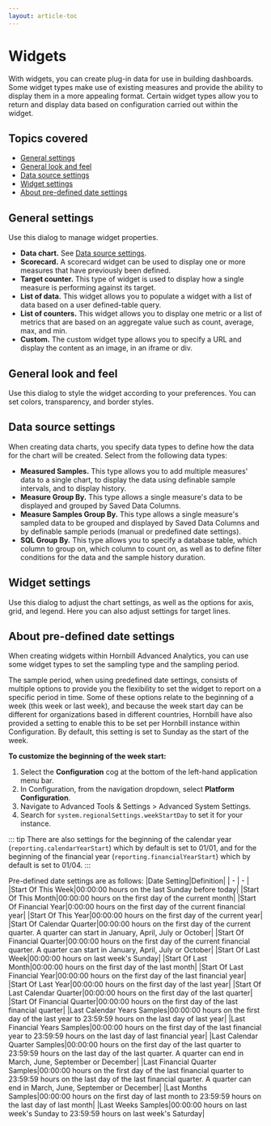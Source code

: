 ```yaml
---
layout: article-toc
---
```

# Widgets
With widgets, you can create plug-in data for use in building dashboards. Some widget types make use of existing measures and provide the ability to display them in a more appealing format. Certain widget types allow you to return and display data based on configuration carried out within the widget.

## Topics covered
* [General settings](/advanced-analytics/widgets#general-settings)
* [General look and feel](/advanced-analytics/widgets#general-look-and-feel)
* [Data source settings](/advanced-analytics/widgets#data-source-settings)
* [Widget settings](/advanced-analytics/widgets#widget-settings)
* [About pre-defined date settings](/advanced-analytics/widgets#about-pre-defined-date-settings)


## General settings
Use this dialog to manage widget properties.
* **Data chart.** See [Data source settings](/advanced-analytics/widgets#data-source-settings).
* **Scorecard.** A scorecard widget can be used to display one or more measures that have previously been defined.
* **Target counter.** This type of widget is used to display how a single measure is performing against its target.
* **List of data.** This widget allows you to populate a widget with a list of data based on a user defined-table query.
* **List of counters.** This widget allows you to display one metric or a list of metrics that are based on an aggregate value such as count, average, max, and min.
* **Custom.** The custom widget type allows you to specify a URL and display the content as an image, in an iframe or div.

## General look and feel
Use this dialog to style the widget according to your preferences. You can set colors, transparency, and border styles. 

## Data source settings
When creating data charts, you specify data types to define how the data for the chart will be created. Select from the following data types:
* **Measured Samples.** This type allows you to add multiple measures' data to a single chart, to display the data using definable sample intervals, and to display history.
* **Measure Group By.** This type allows a single measure's data to be displayed and grouped by Saved Data Columns.
* **Measure Samples Group By.** This type allows a single measure's sampled data to be grouped and displayed by Saved Data Columns and by definable sample periods (manual or predefined date settings).
* **SQL Group By.** This type allows you to specify a database table, which column to group on, which column to count on, as well as to define filter conditions for the data and the sample history duration.

## Widget settings
Use this dialog to adjust the chart settings, as well as the options for axis, grid, and legend. Here you can also adjust settings for target lines.

## About pre-defined date settings
When creating widgets within Hornbill Advanced Analytics, you can use some widget types to set the sampling type and the sampling period.

The sample period, when using predefined date settings, consists of multiple options to provide you the flexibility to set the widget to report on a specific period in time. Some of these options relate to the beginning of a week (this week or last week), and because the week start day can be different for organizations based in different countries, Hornbill have also provided a setting to enable this to be set per Hornbill instance within Configuration. By default, this setting is set to Sunday as the start of the week. 

**To customize the beginning of the week start:**
1. Select the **Configuration** cog at the bottom of the left-hand application menu bar.
1. In Configuration, from the navigation dropdown, select **Platform Configuration**.
1. Navigate to Advanced Tools & Settings > Advanced System Settings.
1. Search for `system.regionalSettings.weekStartDay` to set it for your instance.

::: tip
There are also settings for the beginning of the calendar year (`reporting.calendarYearStart`)  which by default is set to 01/01, and for the beginning of the financial year (`reporting.financialYearStart`) which by default is set to 01/04.
:::

Pre-defined date settings are as follows:
|Date Setting|Definition|
| - | - |
|Start Of This Week|00:00:00 hours on the last Sunday before today|
|Start Of This Month|00:00:00 hours on the first day of the current month|
|Start Of Financial Year|0:00:00 hours on the first day of the current financial year|
|Start Of This Year|00:00:00 hours on the first day of the current year|
|Start Of Calendar Quarter|00:00:00 hours on the first day of the current quarter. A quarter can start in January, April, July or October|
|Start Of Financial Quarter|00:00:00 hours on the first day of the current financial quarter. A quarter can start in January, April, July or October|
|Start Of Last Week|00:00:00 hours on last week's Sunday|
|Start Of Last Month|00:00:00 hours on the first day of the last month|
|Start Of Last Financial Year|00:00:00 hours on the first day of the last financial year|
|Start Of Last Year|00:00:00 hours on the first day of the last year|
|Start Of Last Calendar Quarter|00:00:00 hours on the first day of the last quarter|
|Start Of Financial Quarter|00:00:00 hours on the first day of the last financial quarter|
|Last Calendar Years Samples|00:00:00 hours on the first day of the last year to 23:59:59 hours on the last day of last year|
|Last Financial Years Samples|00:00:00 hours on the first day of the last financial year to 23:59:59 hours on the last day of last financial year|
|Last Calendar Quarter Samples|00:00:00 hours on the first day of the last quarter to 23:59:59 hours on the last day of the last quarter. A quarter can end in March, June, September or December|
|Last Financial Quarter Samples|00:00:00 hours on the first day of the last financial quarter to 23:59:59 hours on the last day of the last financial quarter. A quarter can end in March, June, September or December|
|Last Months Samples|00:00:00 hours on the first day of last month to 23:59:59 hours on the last day of last month|
|Last Weeks Samples|00:00:00 hours on last week's Sunday to 23:59:59 hours on last week's Saturday|

<!-- https://wiki.hornbill.com/index.php?title=Widgets -->
<!-- there is still additional information that needs to be brought over from the wiki page -->